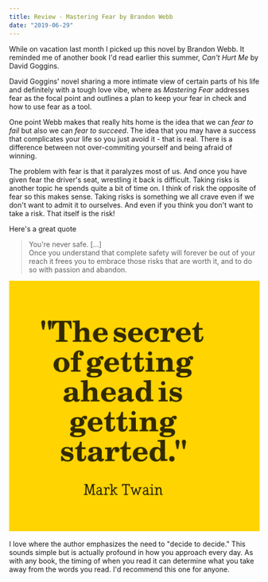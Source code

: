 ```yaml
---
title: Review - Mastering Fear by Brandon Webb
date: "2019-06-29"
---
```


While on vacation last month I picked up this novel by Brandon Webb. It reminded me of another book I'd read earlier this summer, *Can't Hurt Me* by David Goggins. 

David Goggins' novel sharing a more intimate view of certain parts of his life and definitely with a tough love vibe, where as *Mastering Fear* addresses fear as the focal point and outlines a plan to keep your fear in check and how to use fear as a tool. 

One point Webb makes that really hits home is the idea that we can *fear to fail* but also we can *fear to succeed*. The idea that you may have a success that complicates your life so you just avoid it - that is real. There is a difference between not over-commiting yourself and being afraid of winning. 

The problem with fear is that it paralyzes most of us. And once you have given fear the driver's seat, wrestling it back is difficult. Taking risks is another topic he spends quite a bit of time on. I think of risk the opposite of fear so this makes sense. Taking risks is something we all crave even if we don't want to admit it to ourselves. And even if you think you don't want to take a risk. That itself is the risk!

Here's a great quote

> You're never safe.  [...]  
> Once you understand that complete safety will forever be out of your reach
> it frees you to embrace those risks that are worth it, and to do so with passion and abandon.

![Mark Twain quote](./mkquote.png)

I love where the author emphasizes the need to "decide to decide." This sounds simple but is actually profound in how you approach every day. As with any book, the timing of when you read it can determine what you take away from the words you read. I'd recommend this one for anyone. 
